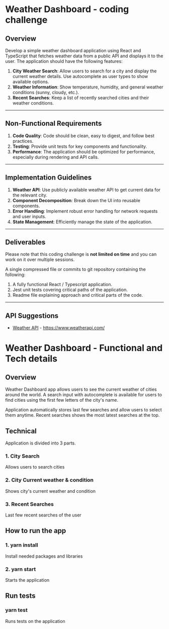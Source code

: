# Weather Dashboard - coding challenge

## Overview

Develop a simple weather dashboard application using React and TypeScript that fetches weather data from a public API and displays it to the user. The application should have the following features:

1. **City Weather Search**: Allow users to search for a city and display the current weather details. Use autocomplete as user types to show available options.
2. **Weather Information**: Show temperature, humidity, and general weather conditions (sunny, cloudy, etc.).
3. **Recent Searches**: Keep a list of recently searched cities and their weather conditions.

---

## Non-Functional Requirements

1. **Code Quality**: Code should be clean, easy to digest, and follow best practices.
2. **Testing**: Provide unit tests for key components and functionality.
3. **Performance**: The application should be optimized for performance, especially during rendering and API calls.

---

## Implementation Guidelines

1. **Weather API**: Use publicly available weather API to get current data for the relevant city.
2. **Component Decomposition**: Break down the UI into reusable components.
3. **Error Handling**: Implement robust error handling for network requests and user inputs.
4. **State Management**: Efficiently manage the state of the application.

---

## Deliverables

Please note that this coding challenge is **not limited on time** and you can work on it over multiple sessions.

A single compressed file or commits to git repository containing the following:

1. A fully functional React / Typescript application.
2. Jest unit tests covering critical paths of the application.
3. Readme file explaining approach and critical parts of the code.

---

## API Suggestions

- [Weather API](https://www.weatherapi.com/) - https://www.weatherapi.com/

#

#

# Weather Dashboard - Functional and Tech details

## Overview

Weather Dashboard app allows users to see the current weather of cities around the world. A search input with autocomplete is available for users to find cities using the first few letters of the city's name.

Application automatically stores last few searches and allow users to select them anytime. Recent searches shows the most latest searches at the top.

## Technical

Application is divided into 3 parts.

### 1. City Search

Allows users to search cities

### 2. City Current weather & condition

Shows city's current weather and condition

### 3. Recent Searches

Last few recent searches of the user

## How to run the app

### 1. yarn install

Install needed packages and libraries

### 2. yarn start

Starts the application

## Run tests

### yarn test

Runs tests on the application
